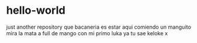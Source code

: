 # hello-world
just another repository
que bacaneria es estar aqui comiendo un manguito mira la mata a full de mango con mi primo luka ya tu sae keloke
x
